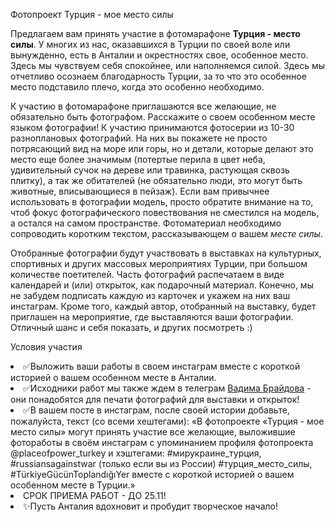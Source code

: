 Фотопроект Турция - мое место силы

Предлагаем вам принять участие в фотомарафоне <b>Турция - место силы</b>. У многих из нас,
оказавшихся в Турции по своей воле или вынужденно, есть в Анталии и окрестностях свое,
особенное место. Здесь мы чувствуем себя спокойнее, или наполняемся силой. Здесь мы
отчетливо осознаем благодарность Турции, за то что это особенное место подставило плечо,
когда это особенно необходимо.

К участию в фотомарафоне приглашаются все желающие, не обязательно быть фотографом.
Расскажите о своем особенном месте языком фотографии! К участию принимаются фотосерии из
10-30 разноплановых фотографий. На них вы покажете не просто потрясающий вид на море или
горы, но и детали, которые делают это место еще более значимым (потертые перила в цвет
неба, удивительный сучок на дереве или травинка, растующая сквозь плитку), а так же
обитателей (не обязательно люди, это могут быть животные, вписывающиеся в пейзаж). Если
вам привычнее использовать в фотографии модель, просто обратите внимание на то, чтоб
фокус фотографического повествования не сместился на модель, а остался на самом
пространстве. Фотоматериал необходимо сопроводить коротким текстом, рассказывающем о
вашем <i>месте силы</i>.

Отобранные фотографии будут участвовать в выставках на культурных, спортивных и других
массовых мероприятиях Турции, при большом количестве поетителей. Часть фотографий
распечатаем в виде календарей и (или) открыток, как подарочный материал. Конечно, мы не
забудем подписать каждую из карточек и укажем на них ваш инстаграм. Кроме того, каждый
автор, отобранный на выставку, будет приглашен на мероприятие, где выставляются ваши
фотографии. Отличный шанс и себя показать, и других посмотреть :)

Условия участия

<li>✅Выложить ваши работы в своем инстаграм вместе с короткой историей о вашем
    особенном
    месте в Анталии.
</li>
<li>✅Исходники работ мы также ждем в телеграм <a href="https://t.me/vbrvx">Вадима
    Брайдова</a> - они
    понадобятся для печати фотографий для выставки и открыток!
</li>
<li>✅В вашем посте в инстаграм, после своей истории добавьте, пожалуйста, текст
    (со всеми
    хештегами): «В фотопроекте «Турция - мое место силы» могут принять участие
    все желающие,
    выложившие фотоработы в своём инстаграм с упоминанием профиля фотопроекта
    @placeofpower_turkey и хэштегами: #мирукраине_турция, #russiansagainstwar
    (только если
    вы из России) #турция_место_силы, #TürkiyeGücünToplandığıYer вместе с
    короткой историей
    о вашем особенном месте в Турции.»
</li>
<li>СРОК ПРИЕМА РАБОТ - ДО 25.11!</li>
<li> ✨Пусть Анталия вдохновит и пробудит творческое начало!